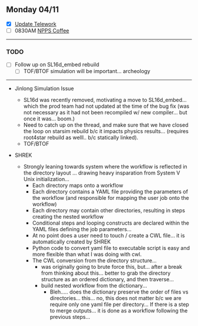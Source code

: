 ## Monday 04/11

- [x] [Update Telework](https://docs.google.com/spreadsheets/d/16AZZBiKL1s6eGgH2KFiJPnD8-TjRsC0HYy4Qdmbr358/edit#gid=0)
- [ ] 0830AM [NPPS Coffee](https://bnl.zoomgov.com/j/16157150845?pwd=NXNqTi9ZWEFBKzYwRXQ5U3NXU1dBZz09)

-----------------------------------------

### TODO
- [ ] Follow up on SL16d_embed rebuild
	- [ ] TOF/BTOF simulation will be important... archeology

-----------------------------------------

- Jinlong Simulation Issue
	- SL16d was recently removed, motivating a move to SL16d_embed... which the prod team had not updated at the time of the bug fix (was not necessary as it had not been recompiled w/ new compiler... but once it was... boom.)
	- Need to catch up on the thread, and make sure that we have closed the loop on starsim rebuild b/c it impacts physics results... (requires root4star rebuild as welll.. b/c statically linked).
	- TOF/BTOF 

- SHREK
	- Strongly leaning towards system where the workflow is reflected in the directory layout ... drawing heavy insparation from System V Unix initialization...
		- Each directory maps onto a workflow
		- Each directory contains a YAML file providing the parameters of the workflow (and responsible for mapping the user job onto the workflow)
		- Each directory may contain other directories, resulting in steps creating the nested workflow
		- Conditional steps and looping constructs are declared within the YAML files defining the job parameters...
		- At no point does a user need to touch / create a CWL file... it is automatically created by SHREK
		- Python code to convert yaml file to executable script is easy and more flexible than what I was doing with cwl.
		- The CWL conversion from the directory structure... 
			- was originally going to brute force this, but... after a break from thinking about this... better to grab the directory structure as an ordered dictionary, and then traverse...
			- build nested workflow from the dictionary...
				- Bleh..... does the dictionary preserve the order of files vs directories... this... no, this does not matter b/c we are require only one yaml file per directory... If there is a step to merge outputs... it is done as a workflow following the previous steps...


